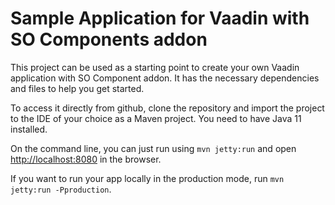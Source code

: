 # Sample Application for Vaadin with SO Components addon

This project can be used as a starting point to create your own Vaadin application with SO Component addon.
It has the necessary dependencies and files to help you get started.

To access it directly from github, clone the repository and import the project to the IDE of your choice as a Maven project. You need to have Java 11 installed.

On the command line, you can just run using `mvn jetty:run` and open [http://localhost:8080](http://localhost:8080) in the browser.

If you want to run your app locally in the production mode, run `mvn jetty:run -Pproduction`.
